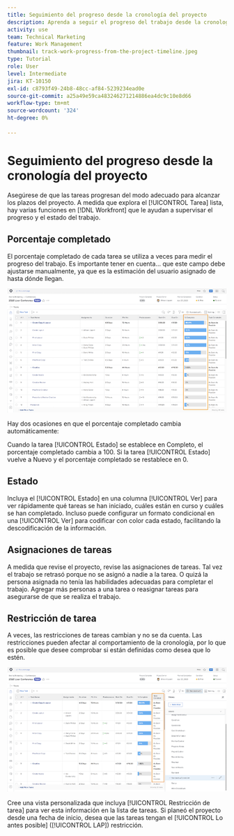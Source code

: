 ```yaml
---
title: Seguimiento del progreso desde la cronología del proyecto
description: Aprenda a seguir el progreso del trabajo desde la cronología del proyecto en [!DNL  Workfront] uso de porcentaje completado, estado, asignaciones o restricciones.
activity: use
team: Technical Marketing
feature: Work Management
thumbnail: track-work-progress-from-the-project-timeline.jpeg
type: Tutorial
role: User
level: Intermediate
jira: KT-10150
exl-id: c8793f49-24b8-48cc-af84-5239234ead0e
source-git-commit: a25a49e59ca483246271214886ea4dc9c10e8d66
workflow-type: tm+mt
source-wordcount: '324'
ht-degree: 0%

---
```


# Seguimiento del progreso desde la cronología del proyecto

Asegúrese de que las tareas progresan del modo adecuado para alcanzar los plazos del proyecto. A medida que explora el [!UICONTROL Tarea] lista, hay varias funciones en [!DNL  Workfront] que le ayudan a supervisar el progreso y el estado del trabajo.

## Porcentaje completado

El porcentaje completado de cada tarea se utiliza a veces para medir el progreso del trabajo. Es importante tener en cuenta... que este campo debe ajustarse manualmente, ya que es la estimación del usuario asignado de hasta dónde llegan.

![Lista de tareas de proyecto que muestra [!UICONTROL Porcentaje completado] columna](assets/planner-fund-task-percent-complete.png)

Hay dos ocasiones en que el porcentaje completado cambia automáticamente:

Cuando la tarea [!UICONTROL Estado] se establece en Completo, el porcentaje completado cambia a 100.
Si la tarea [!UICONTROL Estado] vuelve a Nuevo y el porcentaje completado se restablece en 0.

## Estado

Incluya el [!UICONTROL Estado] en una columna [!UICONTROL Ver] para ver rápidamente qué tareas se han iniciado, cuáles están en curso y cuáles se han completado. Incluso puede configurar un formato condicional en una [!UICONTROL Ver] para codificar con color cada estado, facilitando la descodificación de la información.

## Asignaciones de tareas

A medida que revise el proyecto, revise las asignaciones de tareas. Tal vez el trabajo se retrasó porque no se asignó a nadie a la tarea. O quizá la persona asignada no tenía las habilidades adecuadas para completar el trabajo. Agregar más personas a una tarea o reasignar tareas para asegurarse de que se realiza el trabajo.

## Restricción de tarea

A veces, las restricciones de tareas cambian y no se da cuenta. Las restricciones pueden afectar al comportamiento de la cronología, por lo que es posible que desee comprobar si están definidas como desea que lo estén.

![Lista de tareas de proyecto que muestra la columna de restricción de tarea](assets/planner-fund-task-constraint.png)

Cree una vista personalizada que incluya [!UICONTROL Restricción de tarea] para ver esta información en la lista de tareas. Si planeó el proyecto desde una fecha de inicio, desea que las tareas tengan el [!UICONTROL Lo antes posible] ([!UICONTROL LAP]) restricción.
